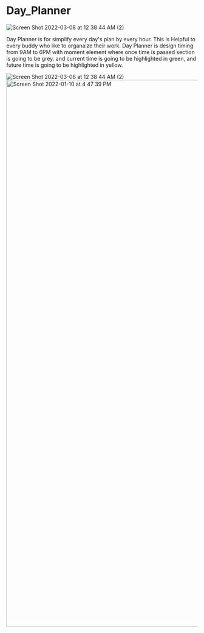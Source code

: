 # Day_Planner
![Screen Shot 2022-03-08 at 12 38 44 AM (2)](https://user-images.githubusercontent.com/94412449/157173452-f77eac46-b1ee-406b-b562-decfa4bb93d3.png)

Day Planner is for simplify every day's plan by every hour. This is Helpful to every buddy who like to organaize their work. Day Planner is design timing from 9AM to 6PM with moment element where once time is passed section is going to be grey. and current time is going to be highlighted in green, and future time is going to be highlighted in yellow.

![Screen Shot 2022-03-08 at 12 38 44 AM (2)](https://user-images.githubusercontent.com/94412449/157173452-f77eac46-b1ee-406b-b562-decfa4bb93d3.png)
<img width="1440" alt="Screen Shot 2022-01-10 at 4 47 39 PM" src="https://user-images.githubusercontent.com/94412449/148844455-f72fd27a-a91e-488d-8a36-1f4f5046a864.png">


